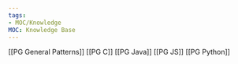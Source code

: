 ```yaml
---
tags: 
- MOC/Knowledge
MOC: Knowledge Base
---
```


[[PG General Patterns]]
[[PG C]]
[[PG Java]]
[[PG JS]]
[[PG Python]]